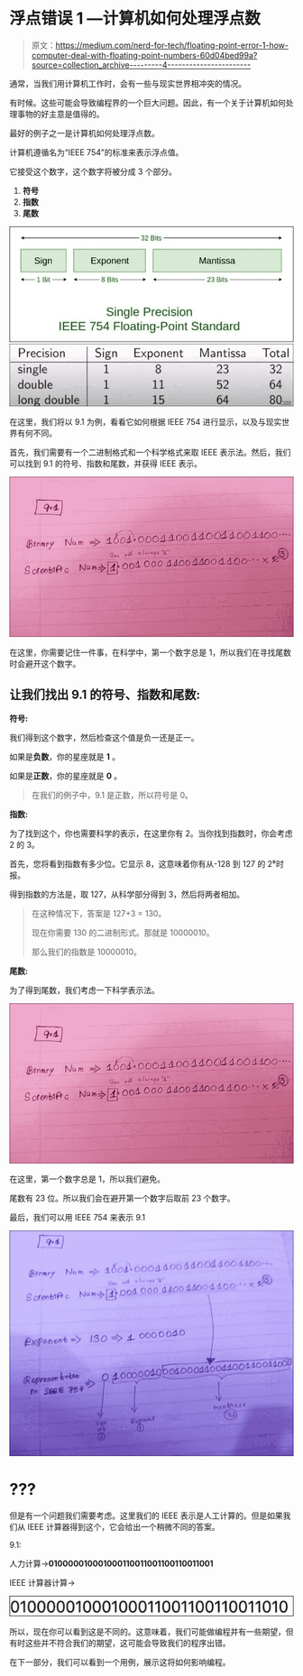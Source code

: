 # 浮点错误 1 —计算机如何处理浮点数

> 原文：<https://medium.com/nerd-for-tech/floating-point-error-1-how-computer-deal-with-floating-point-numbers-60d04bed99a?source=collection_archive---------4----------------------->

通常，当我们用计算机工作时，会有一些与现实世界相冲突的情况。

有时候。这些可能会导致编程界的一个巨大问题。因此，有一个关于计算机如何处理事物的好主意是值得的。

最好的例子之一是计算机如何处理浮点数。

计算机遵循名为“IEEE 754”的标准来表示浮点值。

它接受这个数字，这个数字将被分成 3 个部分。

1.  **符号**
2.  **指数**
3.  **尾数**

![](img/69c56bc2c859a51c03a8fd3f08af1d49.png)![](img/477b1c0b2a5c53a3f9998bd6b50cac91.png)

在这里，我们将以 9.1 为例，看看它如何根据 IEEE 754 进行显示，以及与现实世界有何不同。

首先，我们需要有一个二进制格式和一个科学格式来取 IEEE 表示法。然后，我们可以找到 9.1 的符号、指数和尾数，并获得 IEEE 表示。

![](img/8ce1097922e6a4856dcb68abae94f256.png)

在这里，你需要记住一件事，在科学中，第一个数字总是 1，所以我们在寻找尾数时会避开这个数字。

## 让我们找出 9.1 的符号、指数和尾数:

**符号:**

我们得到这个数字，然后检查这个值是负一还是正一。

如果是**负数**，你的星座就是 **1** 。

如果是**正数**，你的星座就是 **0** 。

> 在我们的例子中，9.1 是正数，所以符号是 0。

**指数:**

为了找到这个，你也需要科学的表示，在这里你有 2。当你找到指数时，你会考虑 2 的 3。

首先，您将看到指数有多少位。它显示 8，这意味着你有从-128 到 127 的 2⁸时报。

得到指数的方法是，取 127，从科学部分得到 3，然后将两者相加。

> 在这种情况下，答案是 127+3 = 130。
> 
> 现在你需要 130 的二进制形式。那就是 10000010。
> 
> 那么我们的指数是 10000010。

**尾数:**

为了得到尾数，我们考虑一下科学表示法。

![](img/8ce1097922e6a4856dcb68abae94f256.png)

在这里，第一个数字总是 1，所以我们避免。

尾数有 23 位。所以我们会在避开第一个数字后取前 23 个数字。

最后，我们可以用 IEEE 754 来表示 9.1

![](img/c0916365960464bbb3a887b63a6d10ea.png)

# ???

但是有一个问题我们需要考虑。这里我们的 IEEE 表示是人工计算的。但是如果我们从 IEEE 计算器得到这个，它会给出一个稍微不同的答案。

9.1:

人力计算->**010000010001000110011001100110011001**

IEEE 计算器计算->

![](img/e7310befe4230ca394a472f2d6f64618.png)

所以，现在你可以看到这是不同的。这意味着，我们可能做编程并有一些期望，但有时这些并不符合我们的期望，这可能会导致我们的程序出错。

在下一部分，我们可以看到一个用例，展示这将如何影响编程。